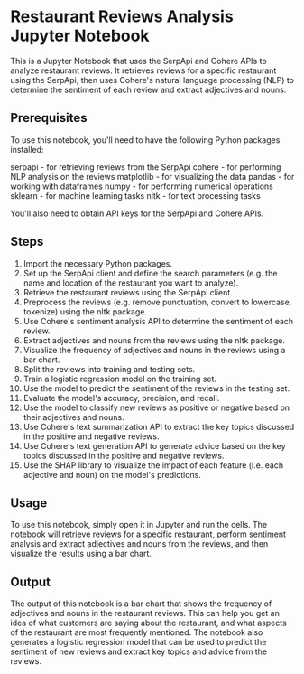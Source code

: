 # Restaurant Reviews Analysis Jupyter Notebook
This is a Jupyter Notebook that uses the SerpApi and Cohere APIs to analyze restaurant reviews. It retrieves reviews for a specific restaurant using the SerpApi, then uses Cohere's natural language processing (NLP) to determine the sentiment of each review and extract adjectives and nouns.

## Prerequisites
To use this notebook, you'll need to have the following Python packages installed:

serpapi - for retrieving reviews from the SerpApi
cohere - for performing NLP analysis on the reviews
matplotlib - for visualizing the data
pandas - for working with dataframes
numpy - for performing numerical operations
sklearn - for machine learning tasks
nltk - for text processing tasks

You'll also need to obtain API keys for the SerpApi and Cohere APIs.

## Steps

1. Import the necessary Python packages.
2. Set up the SerpApi client and define the search parameters (e.g. the name and location of the restaurant you want to analyze).
3. Retrieve the restaurant reviews using the SerpApi client.
4. Preprocess the reviews (e.g. remove punctuation, convert to lowercase, tokenize) using the nltk package.
5. Use Cohere's sentiment analysis API to determine the sentiment of each review.
6. Extract adjectives and nouns from the reviews using the nltk package.
7. Visualize the frequency of adjectives and nouns in the reviews using a bar chart.
8. Split the reviews into training and testing sets.
9. Train a logistic regression model on the training set.
10. Use the model to predict the sentiment of the reviews in the testing set.
11. Evaluate the model's accuracy, precision, and recall.
12. Use the model to classify new reviews as positive or negative based on their adjectives and nouns.
13. Use Cohere's text summarization API to extract the key topics discussed in the positive and negative reviews.
14. Use Cohere's text generation API to generate advice based on the key topics discussed in the positive and negative reviews.
15. Use the SHAP library to visualize the impact of each feature (i.e. each adjective and noun) on the model's predictions.

## Usage
To use this notebook, simply open it in Jupyter and run the cells. The notebook will retrieve reviews for a specific restaurant, perform sentiment analysis and extract adjectives and nouns from the reviews, and then visualize the results using a bar chart.

## Output
The output of this notebook is a bar chart that shows the frequency of adjectives and nouns in the restaurant reviews. This can help you get an idea of what customers are saying about the restaurant, and what aspects of the restaurant are most frequently mentioned. The notebook also generates a logistic regression model that can be used to predict the sentiment of new reviews and extract key topics and advice from the reviews.
